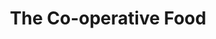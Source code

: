 ---
title: "The Co-operative Food"
url: /corby/the-co-operative-food-welland-vale-road/
shop: supermarket
---